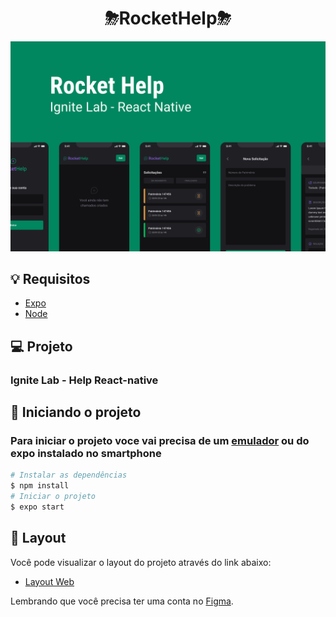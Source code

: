 <h1 align="center">⛈RocketHelp⛈</h1>

<img alt="Capa do projeto" src=".github/Capa.png">

## 💡 Requisitos

- [Expo](https://expo.dev/)
- [Node](https://nodejs.org/en/)

## 💻 Projeto

### Ignite Lab - Help React-native

## 🚀 Iniciando o projeto

### Para iniciar o projeto voce vai precisa de um <a href="https://developer.android.com/studio?hl=pt&gclid=CjwKCAjwrNmWBhA4EiwAHbjEQO2goxDIGd17_CS6dWYZQUpr_eapfClqO4QX9K-pLNXDxh9DBe0PVRoCbr0QAvD_BwE&gclsrc=aw.ds">emulador</a> ou do expo instalado no smartphone

```bash
# Instalar as dependências
$ npm install
# Iniciar o projeto
$ expo start
```

## 🔖 Layout

Você pode visualizar o layout do projeto através do link abaixo:

- [Layout Web](https://www.figma.com/community/file/1130846653327904117)

Lembrando que você precisa ter uma conta no [Figma](http://figma.com/).
